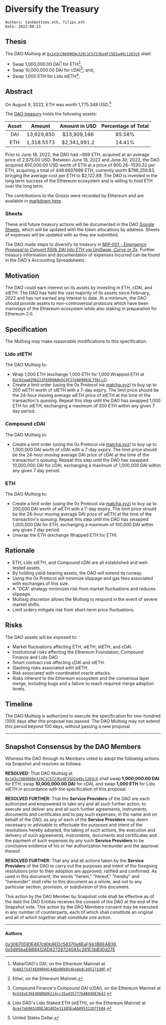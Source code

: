 # Diversify the Treasury

```
Authors: tankbottoms.eth, filipv.eth
Date: 2022-08-23
```

## Thesis

The DAO Multisig at [`0x143cC0A996De329C1C5723Ee4F15D2a40c1203c6`](https://etherscan.io/address/0x143cC0A996De329C1C5723Ee4F15D2a40c1203c6) shall:

- Swap 1,000,000.00 DAI[^1] for ETH[^2];
- Swap 10,000,000.00 DAI for cDAI[^3]; and,
- Swap 1,000 ETH for Lido stETH[^4].

## Abstract

On August 9, 2022, ETH was worth 1,775.348 USD.[^5]

The [DAO treasury](https://etherscan.io/address/0x143cC0A996De329C1C5723Ee4F15D2a40c1203c6) holds the following assets:

| Asset |   Amount   | Amount in USD | Percentage of Total |
| :---: | :--------: | :-----------: | :-----------------: |
|  DAI  | 13,929,850 |  $13,909,166  |       85.58%        |
|  ETH  | 1,318.5573 | $2,341,991.2  |       14.41%        |

Prior to June 18, 2022, the DAO had ~869 ETH, acquired at an average price of 2,875.00 USD. Between June 18, 2022 and June 30, 2022, the DAO acquired 450,000.00 USD worth of ETH at a price of $900.26-$1030.32 per ETH, acquiring a total of 448.6697898 ETH, currently worth $798,259.83, bringing the average cost per ETH to $2,122.89. The DAO is invested in the long term success of the Ethereum ecosystem and is willing to hold ETH over the long term.

The contributions to the Gnosis were recorded by Ethereum and are available in [markdown here](/docs/dao/legal/gnosis.md).

### Sheets

These and future treasury actions will be documented in the DAO [Google Sheets](https://docs.google.com/spreadsheets/d/1R8Faka7D-0OU1Toy7bfotXXGXsdwsLF5teaDcu7eY78/edit?usp=sharing), which will be updated with the token allocations by address. Sheets of expenses will be updated with as they are submitted.

The DAO made steps to diversify its treasury in [MIP-001 - _Emergency Proposal to Convert 550k DAI into ETH via UniSwap, Curve or 0x_](https://snapshot.org/#/movedao.eth/proposal/0x5494278f1f52faed8f2a0d61f0909d81d92364fa871a2b9183a61ce179bc7671). Further treasury information and documentation of expenses incurred can be found in the DAO's Accounting Spreadsheets.

## Motivation

The DAO could earn interest on its assets by investing in ETH, cDAI, and stETH. The DAO has held the vast majority of its assets since February, 2022 and has not earned any interest to date. At a minimum, the DAO should provide assets to non-controversial protocols which have been mainstays of the Ethereum ecosystem while also staking in preparation for Ethereum 2.0.

## Specification

The Multisig may make reasonable modifications to this specification.

### Lido stETH

The DAO Multisig to:

- Wrap 1,000 ETH (exchange 1,000 ETH for 1,000 Wrapped ETH at [`0xC02aaA39b223FE8D0A0e5C4F27eAD9083C756Cc2`](https://etherscan.io/token/0xC02aaA39b223FE8D0A0e5C4F27eAD9083C756Cc2)).
- Create a limit order (using the 0x Protocol via [matcha.xyz](https://matcha.xyz)) to buy up to 200 wETH worth of stETH with a 7-day expiry. The limit price should be the 24-hour moving average wETH price of stETH at the time of the transaction's queuing. Repeat this step until the DAO has swapped 1,000 ETH for stETH, exchanging a maximum of 200 ETH within any given 7 day period.

### Compound cDAI

The DAO Multisig to:

- Create a limit order (using the 0x Protocol via [matcha.xyz](https://matcha.xyz)) to buy up to 1,000,000 DAI worth of cDAI with a 7-day expiry. The limit price should be the 24-hour moving average DAI price of cDAI at the time of the transaction's queuing. Repeat this step until the DAO has swapped 10,000,000 DAI for cDAI, exchanging a maximum of 1,000,000 DAI within any given 7 day period.

### ETH

The DAO Multisig to:

- Create a limit order (using the 0x Protocol via [matcha.xyz](https://matcha.xyz)) to buy up to 200,000 DAI worth of wETH with a 7-day expiry. The limit price should be the 24-hour moving average DAI price of wETH at the time of the transaction's queuing. Repeat this step until the DAO has swapped 1,000,000 DAI for ETH, exchanging a maximum of 100,000 DAI within any given 7 day period.
- Unwrap the ETH (exchange Wrapped ETH for ETH).

## Rationale

- ETH, Lido stETH, and Compound cDAI are all established and well-tested assets.
- By holding yield-bearing assets, the DAO will extend its runway.
- Using the 0x Protocol will minimize slippage and gas fees associated with exchanges of this size.
- A "DCA" strategy minimizes risk from market fluctuations and reduces slippage.
- Multisig discretion allows the Multisig to respond in the event of severe market shifts.
- Limit orders mitigate risk from short-term price fluctuations.

## Risks

The DAO assets will be exposed to:

- Market fluctuations affecting ETH, wETH, stETH, and cDAI.
- Institutional risks affecting the Ethereum Foundation, Compound Finance and Lido DAO.
- Smart contract risk affecting cDAI and stETH.
- Slashing risks associated with stETH.
- Risk associated with coordinated oracle attacks.
- Risks inherent to the Ethereum ecosystem and the consensus layer merge, including bugs and a failure to reach required merge adoption levels.

## Timeline

The DAO Multisig is authorized to execute the specification for one-hundred (100) days after this proposal has passed. The DAO Multisig may not extend this period beyond 100 days, without passing a new proposal.

---

## Snapshot Consensus by the DAO Members

Whereas the DAO through its Members voted to adopt the following actions via Snapshot and resolves as follows:

**RESOLVED:** That DAO Multisig at [`0x143cC0A996De329C1C5723Ee4F15D2a40c1203c6`](https://etherscan.io/address/0x143cC0A996De329C1C5723Ee4F15D2a40c1203c6) shall swap **1,000,000.00 DAI** for ETH, swap **10,000,000.00 DAI** for cDAI, and swap **1,000 ETH** for Lido stETH in accordance with the specification of this proposal.

**RESOLVED FURTHER:** That the **Service Providers** of the DAO are each authorized and empowered to take any and all such further action, to execute and deliver any and all such further agreements, instruments, documents and certificates and to pay such expenses, in the name and on behalf of the DAO, as any of each of the **Service Providers** may deem necessary or advisable to effectuate the purposes and intent of the resolutions hereby adopted, the taking of such actions, the execution and delivery of such agreements, instruments, documents and certificates and the payment of such expenses by any such **Service Providers** to be conclusive evidence of his or her authorization hereunder and the approval thereof.

**RESOLVED FURTHER:** That any and all actions taken by the **Service Providers** of the DAO to carry out the purposes and intent of the foregoing resolutions prior to their adoption are approved, ratified and confirmed. As used in this document, the words "herein," "hereof," "hereby" and "hereunder" shall refer to this document as a whole, and not to any particular section, provision, or subdivision of this document.

This action by the DAO Member by Snapshot vote shall be effective as of the date the DAO Entities receives the consent of the DAO at the end of the Snapshot vote. This action by the DAO Members consent may be executed in any number of counterparts, each of which shall constitute an original and all of which together shall constitute one action.

---

#### Authors

[0x30670D81E487c80b9EDc54370e6EaF943B6EAB39](https://etherscan.io/address/0x30670d81e487c80b9edc54370e6eaf943b6eab39),
[0x5d95baEBB8412AD827287240A5c281E3bB30d27E](https://etherscan.io/address/0x5d95baEBB8412AD827287240A5c281E3bB30d27E)

[^1]: MakerDAO's DAI, on the Ethereum Mainnet at [`0x6B175474E89094C44Da98b954EedeAC495271d0F`](https://etherscan.io/token/0x6b175474e89094c44da98b954eedeac495271d0f?a=0x30670d81e487c80b9edc54370e6eaf943b6eab39).
[^2]: Ether, on the Ethereum Mainnet.
[^3]: Compound Finance's Compound DAI (cDAI), on the Ethereum Mainnet at [`0x5d3a536E4D6DbD6114cc1Ead35777bAB948E3643`](https://etherscan.io/token/0x5d3a536e4d6dbd6114cc1ead35777bab948e3643).
[^4]: Lido DAO's Lido Staked ETH (stETH), on the Ethereum Mainnet at [`0xae7ab96520DE3A18E5e111B5EaAb095312D7fE84`](https://etherscan.io/token/0xae7ab96520de3a18e5e111b5eaab095312d7fe84).
[^5]: United States Dollar.
